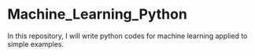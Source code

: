 # Machine_Learning_Python
In this repository, I will write python codes for machine learning applied to simple examples.
